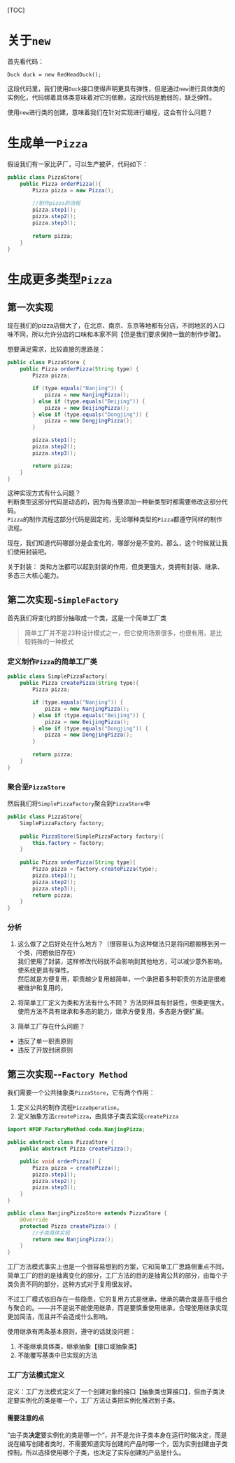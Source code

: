 [TOC]

# 关于`new`
首先看代码：
```
Duck duck = new RedHeadDuck();
```
这段代码里，我们使用`Duck`接口使得声明更具有弹性，但是通过`new`进行具体类的实例化，代码绑着具体类意味着对它的依赖，这段代码是脆弱的，缺乏弹性。

使用`new`进行类的创建，意味着我们在针对实现进行编程，这会有什么问题？

# 生成单一`Pizza`
假设我们有一家比萨厂，可以生产披萨，代码如下：
```java
public class PizzaStore{
    public Pizza orderPizza(){
        Pizza pizza = new Pizza();
        
        //制作pizza的流程
        pizza.step1();  
        pizza.step2();
        pizza.step3();  
        
        return pizza;
    }
}
```

# 生成更多类型`Pizza`
## 第一次实现
现在我们的pizza店做大了，在北京、南京、东京等地都有分店，不同地区的人口味不同，所以允许分店的口味和本家不同【但是我们要求保持一致的制作步骤】。

想要满足需求，比较直接的思路是：
```java
public class PizzaStore {
    public Pizza orderPizza(String type) {
        Pizza pizza;

        if (type.equals("Nanjing")) {
            pizza = new NanjingPizza();
        } else if (type.equals("Beijing")) {
            pizza = new BeijingPizza();
        } else if (type.equals("Dongjing")) {
            pizza = new DongjingPizza();
        }

        pizza.step1();
        pizza.step2();
        pizza.step3();

        return pizza;
    }
}
```
这种实现方式有什么问题？<br/>
判断类型这部分代码是动态的，因为每当要添加一种新类型时都需要修改这部分代码。<br/>
`Pizza`的制作流程这部分代码是固定的，无论哪种类型的`Pizza`都遵守同样的制作流程。

现在，我们知道代码哪部分是会变化的，哪部分是不变的。那么，这个时候就让我们使用封装吧。

关于封装：
类和方法都可以起到封装的作用，但类更强大，类拥有封装、继承、多态三大核心能力。

## 第二次实现-`SimpleFactory`
首先我们将变化的部分抽取成一个类，这是一个简单工厂类
> 简单工厂并不是23种设计模式之一，但它使用场景很多，也很有用，是比较特殊的一种模式

### 定义制作`Pizza`的简单工厂类
```java
public class SimplePizzaFactory{
    public Pizza createPizza(String type){
        Pizza pizza;

        if (type.equals("Nanjing")) {
            pizza = new NanjingPizza();
        } else if (type.equals("Beijing")) {
            pizza = new BeijingPizza();
        } else if (type.equals("Dongjing")) {
            pizza = new DongjingPizza();
        }
        
        return pizza;
    }
}
```

### 聚合至`PizzaStore`
然后我们将`SimplePizzaFactory`聚合到`PizzaStore`中
```java
public class PizzaStore{
    SimplePizzaFactory factory;
    
    public PizzaStore(SimplePizzaFactory factory){
        this.factory = factory;
    }
    
    public Pizza orderPizza(String type){
        Pizza pizza = factory.createPizza(type);
        pizza.step1();  
        pizza.step2();
        pizza.step3();  
        return pizza;
    }
}
```

### 分析
1. 这么做了之后好处在什么地方？（很容易认为这种做法只是将问题搬移到另一个类，问题依旧存在）<br/>
我们使用了封装，这样修改代码就不会影响到其他地方，可以减少意外影响，使系统更具有弹性。<br/>
然后就是方便复用，职责越少复用越简单，一个承担着多种职责的方法是很难被维护和复用的。

2. 将简单工厂定义为类和方法有什么不同？
方法同样具有封装性，但类更强大，使用方法不具有继承和多态的能力，继承方便复用，多态是方便扩展。
   
3. 简单工厂存在什么问题？
- 违反了单一职责原则
- 违反了开放封闭原则

## 第三次实现--`Factory Method`
我们需要一个公共抽象类`PizzaStore`，它有两个作用：
1. 定义公共的制作流程`PizzaOperation`，
1. 定义抽象方法`createPizza`，由具体子类去实现`createPizza`
```java
import HFDP.FactoryMethod.code.NanjingPizza;

public abstract class PizzaStore {
    public abstract Pizza createPizza();

    public void orderPizza() {
        Pizza pizza = createPizza();
        pizza.step1();
        pizza.step2();
        pizza.step3();
    }
}

public class NanjingPizzaStore extends PizzaStore {
    @Override
    protected Pizza createPizza() {
        //子类具体实现
        return new NanjingPizza();
    }
}
```
工厂方法模式事实上也是一个很容易想到的方案，它和简单工厂思路侧重点不同，简单工厂的目的是抽离变化的部分，工厂方法的目的是抽离公共的部分，由每个子类负责不同的部分，这种方式对于复用很友好。

不过工厂模式依旧存在一些隐患，它的复用方式是继承，继承的耦合度是高于组合与聚合的。——并不是说不能使用继承，而是要慎重使用继承，合理使用继承实现更加简洁，而且并不会造成什么影响。

使用继承有两条基本原则，遵守的话就没问题：
1. 不能继承具体类，继承抽象【接口或抽象类】
2. 不能覆写基类中已实现的方法

### 工厂方法模式定义
定义：工厂方法模式定义了一个创建对象的接口【抽象类也算接口】，但由子类决定要实例化的类是哪一个，工厂方法让类把实例化推迟到子类。

#### 需要注意的点
”由子类**决定**要实例化的类是哪一个“，并不是允许子类本身在运行时做决定，而是说在编写创建者类时，不需要知道实际创建的产品时哪一个，因为实例创建由子类控制，所以选择使用哪个子类，也决定了实际创建的产品是什么。